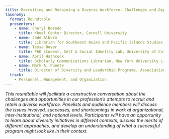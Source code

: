 ```yaml
---
title: Recruiting and Retaining a Diverse Workforce: Challenges and Opportunities
taxonomy:
  format: Roundtable
  presenters:
    - name: Cheryl Beredo
      title: Kheel Center Director, Cornell University
    - name: Jade Alburo
      title: Librarian for Southeast Asian and Pacific Islands Studies, UCLA
    - name: Tessa Dover
      title: PhD student, Self & Social Identity Lab, University of California, Santa Barbara
    - name: April Hathcock
      title: Scholarly Communications Librarian, New York University Libraries
    - name: Mark A. Puente
      title: Director of Diversity and Leadership Programs, Association of Research Libraries
  track:
    - Personnel, Management, and Organization
---
```

_This roundtable will facilitate a constructive conversation about the challenges and opportunities in our profession’s attempts to recruit and retain a diverse workforce. Panelists and audience members will discuss the issues involved, successes, and shortcomings in work at organizational, inter-institutional, and national levels. Participants will have an opportunity to learn about diversity initiatives in different contexts, discuss the merits of different approaches, and develop an understanding of what a successful program might look like in their context._
